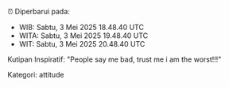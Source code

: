 ⏰ Diperbarui pada:
- WIB: Sabtu, 3 Mei 2025 18.48.40 UTC
- WITA: Sabtu, 3 Mei 2025 19.48.40 UTC
- WIT: Sabtu, 3 Mei 2025 20.48.40 UTC

Kutipan Inspiratif:
"People say me bad, trust me i am the worst!!!"


Kategori: attitude

